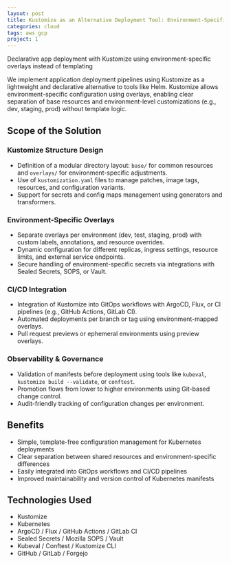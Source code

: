 ```yaml
---
layout: post
title: Kustomize as an Alternative Deployment Tool: Environment-Specific Overlays
categories: cloud
tags: aws gcp
project: 1
---
```



Declarative app deployment with Kustomize using environment-specific overlays instead of templating

<!--more-->
 
We implement application deployment pipelines using Kustomize as a lightweight and declarative alternative to tools like Helm. Kustomize allows environment-specific configuration using overlays, enabling clear separation of base resources and environment-level customizations (e.g., dev, staging, prod) without template logic.

## Scope of the Solution

### Kustomize Structure Design
- Definition of a modular directory layout: `base/` for common resources and `overlays/` for environment-specific adjustments.  
- Use of `kustomization.yaml` files to manage patches, image tags, resources, and configuration variants.  
- Support for secrets and config maps management using generators and transformers.

### Environment-Specific Overlays
- Separate overlays per environment (dev, test, staging, prod) with custom labels, annotations, and resource overrides.  
- Dynamic configuration for different replicas, ingress settings, resource limits, and external service endpoints.  
- Secure handling of environment-specific secrets via integrations with Sealed Secrets, SOPS, or Vault.

### CI/CD Integration
- Integration of Kustomize into GitOps workflows with ArgoCD, Flux, or CI pipelines (e.g., GitHub Actions, GitLab CI).  
- Automated deployments per branch or tag using environment-mapped overlays.  
- Pull request previews or ephemeral environments using preview overlays.

### Observability & Governance
- Validation of manifests before deployment using tools like `kubeval`, `kustomize build --validate`, or `conftest`.  
- Promotion flows from lower to higher environments using Git-based change control.  
- Audit-friendly tracking of configuration changes per environment.

## Benefits
- Simple, template-free configuration management for Kubernetes deployments  
- Clear separation between shared resources and environment-specific differences  
- Easily integrated into GitOps workflows and CI/CD pipelines  
- Improved maintainability and version control of Kubernetes manifests

## Technologies Used
- Kustomize  
- Kubernetes  
- ArgoCD / Flux / GitHub Actions / GitLab CI  
- Sealed Secrets / Mozilla SOPS / Vault  
- Kubeval / Conftest / Kustomize CLI  
- GitHub / GitLab / Forgejo


